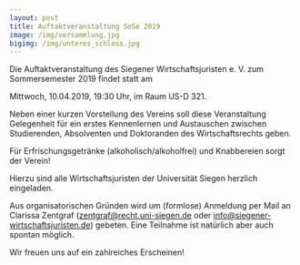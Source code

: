```yaml
---
layout: post
title: Auftaktveranstaltung SoSe 2019
image: /img/versammlung.jpg
bigimg: /img/unteres_schloss.jpg
---
```

	



Die Auftaktveranstaltung des Siegener Wirtschaftsjuristen e. V. zum Sommersemester 2019 findet statt am

Mittwoch, 10.04.2019, 19:30 Uhr, im Raum US-D 321.

Neben einer kurzen Vorstellung des Vereins soll diese Veranstaltung Gelegenheit für ein erstes Kennenlernen und Austauschen 
zwischen Studierenden, Absolventen und Doktoranden des Wirtschaftsrechts geben.

Für Erfrischungsgetränke (alkoholisch/alkoholfrei) und Knabbereien sorgt der Verein!

Hierzu sind alle Wirtschaftsjuristen der Universität Siegen herzlich eingeladen.

Aus organisatorischen Gründen wird um (formlose) Anmeldung per Mail an Clarissa Zentgraf 
(<zentgraf@recht.uni-siegen.de> oder <info@siegener-wirtschaftsjuristen.de>) gebeten.
Eine Teilnahme ist natürlich aber auch spontan möglich.

Wir freuen uns auf ein zahlreiches Erscheinen! 

